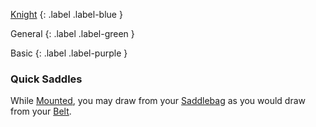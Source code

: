 
[Knight](Game/Knight)
{: .label .label-blue }

General
{: .label .label-green }

Basic
{: .label .label-purple }

### Quick Saddles

While [Mounted](Core/Terminology#Mounted), you may draw from your [Saddlebag](Storage#Saddlebag) as you would draw from your [Belt](Storage#Belt).